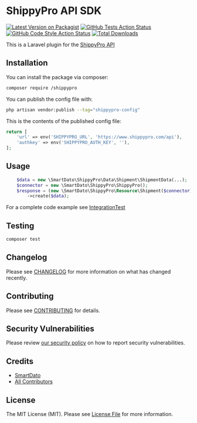 # ShippyPro API SDK

[![Latest Version on Packagist](https://img.shields.io/packagist/v/smart-dato/shippypro.svg?style=flat-square)](https://packagist.org/packages/smart-dato/shippypro)
[![GitHub Tests Action Status](https://img.shields.io/github/actions/workflow/status/smart-dato/shippypro/run-tests.yml?branch=main&label=tests&style=flat-square)](https://github.com/smart-dato/shippypro/actions?query=workflow%3Arun-tests+branch%3Amain)
[![GitHub Code Style Action Status](https://img.shields.io/github/actions/workflow/status/smart-dato/shippypro/fix-php-code-style-issues.yml?branch=main&label=code%20style&style=flat-square)](https://github.com/smart-dato/shippypro/actions?query=workflow%3A"Fix+PHP+code+style+issues"+branch%3Amain)
[![Total Downloads](https://img.shields.io/packagist/dt/smart-dato/shippypro.svg?style=flat-square)](https://packagist.org/packages/smart-dato/shippypro)

This is a Laravel plugin for the [ShippyPro API](https://www.shippypro.com/ShippyPro-API-Documentation/)

## Installation

You can install the package via composer:

```bash
composer require /shippypro
```

You can publish the config file with:

```bash
php artisan vendor:publish --tag="shippypro-config"
```

This is the contents of the published config file:

```php
return [
    'url' => env('SHIPPYPRO_URL', 'https://www.shippypro.com/api'),
    'authkey' => env('SHIPPYPRO_AUTH_KEY', ''),
];
```

## Usage

```php
    $data = new \SmartDato\ShippyPro\Data\Shipment\ShipmentData(...); 
    $connector = new \SmartDato\ShippyPro\ShippyPro();
    $response = (new \SmartDato\ShippyPro\Resource\Shipment($connector))
        ->create($data);
```

For a complete code example see [IntegrationTest](./tests/IntegrationTest.php)

## Testing

```bash
composer test
```

## Changelog

Please see [CHANGELOG](CHANGELOG.md) for more information on what has changed recently.

## Contributing

Please see [CONTRIBUTING](CONTRIBUTING.md) for details.

## Security Vulnerabilities

Please review [our security policy](../../security/policy) on how to report security vulnerabilities.

## Credits

- [SmartDato](https://github.com/smart-dato)
- [All Contributors](../../contributors)

## License

The MIT License (MIT). Please see [License File](LICENSE.md) for more information.
